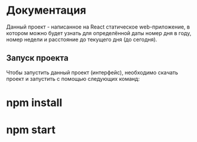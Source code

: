# Документация

Данный проект - написанное на React статическое web-приложение, в котором можно будет узнать для определённой даты номер дня в году, номер недели и расстояние до текущего дня (до сегодня).

## Запуск проекта

Чтобы запустить данный проект (интерфейс), необходимо скачать проект и запустить
с помощью следующих команд:

# npm install

# npm start
